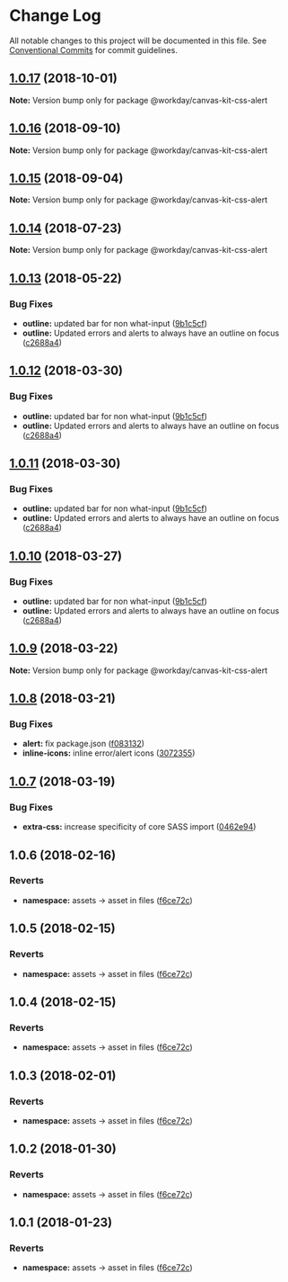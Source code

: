 # Change Log

All notable changes to this project will be documented in this file.
See [Conventional Commits](https://conventionalcommits.org) for commit guidelines.

<a name="1.0.17"></a>
## [1.0.17](https://ghe.megaleo.com/design/canvas-kit-css/tree/master/modules/canvas-kit-css-alert/compare/@workday/canvas-kit-css-alert@1.0.16...@workday/canvas-kit-css-alert@1.0.17) (2018-10-01)




**Note:** Version bump only for package @workday/canvas-kit-css-alert

<a name="1.0.16"></a>
## [1.0.16](https://ghe.megaleo.com/design/canvas-kit-css/tree/master/modules/canvas-kit-css-alert/compare/@workday/canvas-kit-css-alert@1.0.15...@workday/canvas-kit-css-alert@1.0.16) (2018-09-10)




**Note:** Version bump only for package @workday/canvas-kit-css-alert

<a name="1.0.15"></a>
## [1.0.15](https://ghe.megaleo.com/design/canvas-kit-css/tree/master/modules/canvas-kit-css-alert/compare/@workday/canvas-kit-css-alert@1.0.14...@workday/canvas-kit-css-alert@1.0.15) (2018-09-04)




**Note:** Version bump only for package @workday/canvas-kit-css-alert

<a name="1.0.14"></a>
## [1.0.14](https://ghe.megaleo.com/design/canvas-kit-css/tree/master/modules/canvas-kit-css-alert/compare/@workday/canvas-kit-css-alert@1.0.13...@workday/canvas-kit-css-alert@1.0.14) (2018-07-23)




**Note:** Version bump only for package @workday/canvas-kit-css-alert

<a name="1.0.13"></a>
## [1.0.13](https://ghe.megaleo.com/design/canvas-kit-css/tree/master/modules/canvas-kit-css-alert/compare/@workday/canvas-kit-css-alert@1.0.9...@workday/canvas-kit-css-alert@1.0.13) (2018-05-22)


### Bug Fixes

* **outline:** updated bar for non what-input ([9b1c5cf](https://ghe.megaleo.com/design/canvas-kit-css/tree/master/modules/canvas-kit-css-alert/commits/9b1c5cf))
* **outline:** Updated errors and alerts to always have an outline on focus ([c2688a4](https://ghe.megaleo.com/design/canvas-kit-css/tree/master/modules/canvas-kit-css-alert/commits/c2688a4))




<a name="1.0.12"></a>
## [1.0.12](https://ghe.megaleo.com/design/canvas-kit-css/tree/master/modules/canvas-kit-css-alert/compare/@workday/canvas-kit-css-alert@1.0.9...@workday/canvas-kit-css-alert@1.0.12) (2018-03-30)


### Bug Fixes

* **outline:** updated bar for non what-input ([9b1c5cf](https://ghe.megaleo.com/design/canvas-kit-css/tree/master/modules/canvas-kit-css-alert/commits/9b1c5cf))
* **outline:** Updated errors and alerts to always have an outline on focus ([c2688a4](https://ghe.megaleo.com/design/canvas-kit-css/tree/master/modules/canvas-kit-css-alert/commits/c2688a4))




<a name="1.0.11"></a>
## [1.0.11](https://ghe.megaleo.com/design/canvas-kit-css/tree/master/modules/canvas-kit-css-alert/compare/@workday/canvas-kit-css-alert@1.0.9...@workday/canvas-kit-css-alert@1.0.11) (2018-03-30)


### Bug Fixes

* **outline:** updated bar for non what-input ([9b1c5cf](https://ghe.megaleo.com/design/canvas-kit-css/tree/master/modules/canvas-kit-css-alert/commits/9b1c5cf))
* **outline:** Updated errors and alerts to always have an outline on focus ([c2688a4](https://ghe.megaleo.com/design/canvas-kit-css/tree/master/modules/canvas-kit-css-alert/commits/c2688a4))




<a name="1.0.10"></a>
## [1.0.10](https://ghe.megaleo.com/design/canvas-kit-css/tree/master/modules/canvas-kit-css-alert/compare/@workday/canvas-kit-css-alert@1.0.9...@workday/canvas-kit-css-alert@1.0.10) (2018-03-27)


### Bug Fixes

* **outline:** updated bar for non what-input ([9b1c5cf](https://ghe.megaleo.com/design/canvas-kit-css/tree/master/modules/canvas-kit-css-alert/commits/9b1c5cf))
* **outline:** Updated errors and alerts to always have an outline on focus ([c2688a4](https://ghe.megaleo.com/design/canvas-kit-css/tree/master/modules/canvas-kit-css-alert/commits/c2688a4))




<a name="1.0.9"></a>
## [1.0.9](https://ghe.megaleo.com/design/canvas-kit-css/tree/master/modules/canvas-kit-css-alert/compare/@workday/canvas-kit-css-alert@1.0.8...@workday/canvas-kit-css-alert@1.0.9) (2018-03-22)




**Note:** Version bump only for package @workday/canvas-kit-css-alert

<a name="1.0.8"></a>
## [1.0.8](https://ghe.megaleo.com/design/canvas-kit-css/tree/master/modules/canvas-kit-css-alert/compare/@workday/canvas-kit-css-alert@1.0.7...@workday/canvas-kit-css-alert@1.0.8) (2018-03-21)


### Bug Fixes

* **alert:** fix package.json ([f083132](https://ghe.megaleo.com/design/canvas-kit-css/tree/master/modules/canvas-kit-css-alert/commits/f083132))
* **inline-icons:** inline error/alert icons ([3072355](https://ghe.megaleo.com/design/canvas-kit-css/tree/master/modules/canvas-kit-css-alert/commits/3072355))




<a name="1.0.7"></a>
## [1.0.7](https://ghe.megaleo.com/design/canvas-kit-css/tree/master/modules/canvas-kit-css-alert/compare/@workday/canvas-kit-css-alert@1.0.6...@workday/canvas-kit-css-alert@1.0.7) (2018-03-19)


### Bug Fixes

* **extra-css:** increase specificity of core SASS import ([0462e94](https://ghe.megaleo.com/design/canvas-kit-css/tree/master/modules/canvas-kit-css-alert/commits/0462e94))




<a name="1.0.6"></a>
## 1.0.6 (2018-02-16)


### Reverts

* **namespace:** assets -> asset in files ([f6ce72c](https://ghe.megaleo.com/design/canvas-kit-css/tree/master/modules/canvas-kit-css-alert/commits/f6ce72c))




<a name="1.0.5"></a>
## 1.0.5 (2018-02-15)


### Reverts

* **namespace:** assets -> asset in files ([f6ce72c](https://ghe.megaleo.com/design/canvas-kit-css/tree/master/modules/canvas-kit-css-alert/commits/f6ce72c))




<a name="1.0.4"></a>
## 1.0.4 (2018-02-15)


### Reverts

* **namespace:** assets -> asset in files ([f6ce72c](https://ghe.megaleo.com/design/canvas-kit-css/tree/master/modules/canvas-kit-css-alert/commits/f6ce72c))




<a name="1.0.3"></a>
## 1.0.3 (2018-02-01)


### Reverts

* **namespace:** assets -> asset in files ([f6ce72c](https://ghe.megaleo.com/design/canvas-kit-css/tree/master/modules/canvas-kit-css-alert/commits/f6ce72c))




<a name="1.0.2"></a>
## 1.0.2 (2018-01-30)


### Reverts

* **namespace:** assets -> asset in files ([f6ce72c](https://ghe.megaleo.com/design/canvas-kit-css/tree/master/modules/canvas-kit-css-alert/commits/f6ce72c))




<a name="1.0.1"></a>
## 1.0.1 (2018-01-23)


### Reverts

* **namespace:** assets -> asset in files ([f6ce72c](https://ghe.megaleo.com/design/canvas-kit-css/tree/master/modules/canvas-kit-css-alert/commits/f6ce72c))
